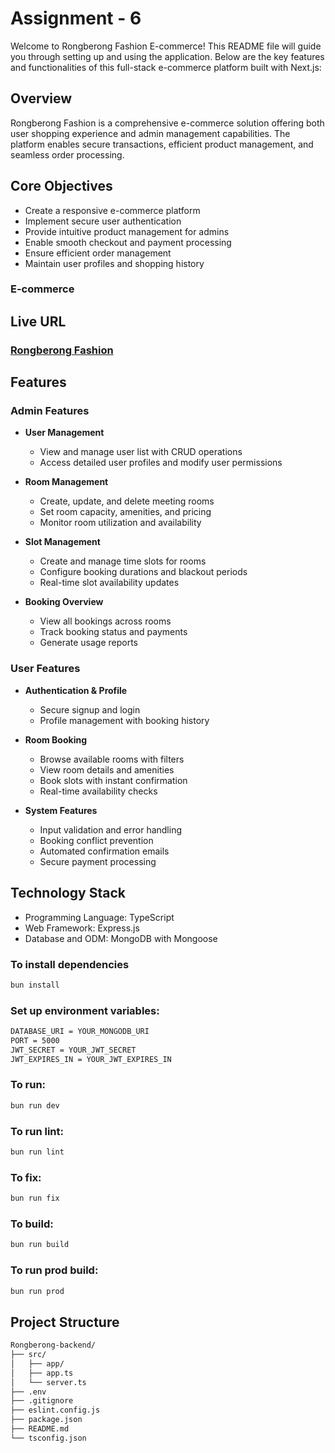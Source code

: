 # Assignment - 6

Welcome to Rongberong Fashion E-commerce! This README file will guide you through setting up and using the application. Below are the key features and functionalities of this full-stack e-commerce platform built with Next.js:

## Overview

Rongberong Fashion is a comprehensive e-commerce solution offering both user shopping experience and admin management capabilities. The platform enables secure transactions, efficient product management, and seamless order processing.

## Core Objectives

- Create a responsive e-commerce platform
- Implement secure user authentication
- Provide intuitive product management for admins
- Enable smooth checkout and payment processing
- Ensure efficient order management
- Maintain user profiles and shopping history

### E-commerce

## Live URL

### [Rongberong Fashion](https://meetspacemanager.vercel.app)

## Features

### Admin Features

- **User Management**

  - View and manage user list with CRUD operations
  - Access detailed user profiles and modify user permissions

- **Room Management**

  - Create, update, and delete meeting rooms
  - Set room capacity, amenities, and pricing
  - Monitor room utilization and availability

- **Slot Management**
  - Create and manage time slots for rooms
  - Configure booking durations and blackout periods
  - Real-time slot availability updates
- **Booking Overview**
  - View all bookings across rooms
  - Track booking status and payments
  - Generate usage reports

### User Features

- **Authentication & Profile**
  - Secure signup and login
  - Profile management with booking history
- **Room Booking**

  - Browse available rooms with filters
  - View room details and amenities
  - Book slots with instant confirmation
  - Real-time availability checks

- **System Features**
  - Input validation and error handling
  - Booking conflict prevention
  - Automated confirmation emails
  - Secure payment processing

## Technology Stack

- Programming Language: TypeScript
- Web Framework: Express.js
- Database and ODM: MongoDB with Mongoose

### To install dependencies

```bash
bun install
```

### Set up environment variables:

```bash
DATABASE_URI = YOUR_MONGODB_URI
PORT = 5000
JWT_SECRET = YOUR_JWT_SECRET
JWT_EXPIRES_IN = YOUR_JWT_EXPIRES_IN
```

### To run:

```bash
bun run dev
```

### To run lint:

```bash
bun run lint
```

### To fix:

```bash
bun run fix
```

### To build:

```bash
bun run build
```

### To run prod build:

```bash
bun run prod
```

## Project Structure

```bash
Rongberong-backend/
├── src/
│   ├── app/
│   ├── app.ts
│   └── server.ts
├── .env
├── .gitignore
├── eslint.config.js
├── package.json
├── README.md
└── tsconfig.json
```
